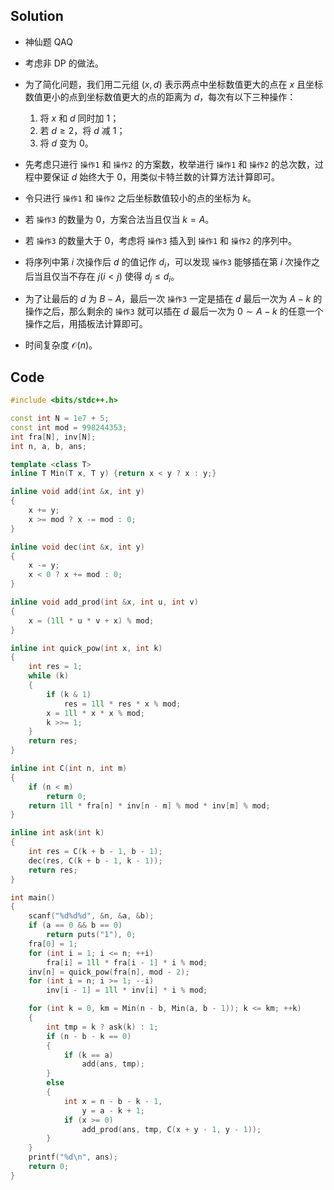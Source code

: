## Solution

- 神仙题 QAQ

- 考虑非 DP 的做法。

- 为了简化问题，我们用二元组 $(x,d)$ 表示两点中坐标数值更大的点在 $x$ 且坐标数值更小的点到坐标数值更大的点的距离为 $d$，每次有以下三种操作：

  1. 将 $x$ 和 $d$ 同时加 $1$；
  2. 若 $d \ge 2$，将 $d$ 减 $1$；
  3. 将 $d$ 变为 $0$。

- 先考虑只进行 `操作1` 和 `操作2` 的方案数，枚举进行 `操作1` 和 `操作2` 的总次数，过程中要保证 $d$ 始终大于 $0$，用类似卡特兰数的计算方法计算即可。

- 令只进行 `操作1` 和 `操作2` 之后坐标数值较小的点的坐标为 $k$。

- 若 `操作3` 的数量为 $0$，方案合法当且仅当 $k = A$。

- 若 `操作3` 的数量大于 $0$，考虑将 `操作3` 插入到 `操作1` 和 `操作2` 的序列中。

- 将序列中第 $i$ 次操作后 $d$ 的值记作 $d_i$，可以发现 `操作3` 能够插在第 $i$ 次操作之后当且仅当不存在 $j(i < j)$ 使得 $d_j \le d_i$。

- 为了让最后的 $d$ 为 $B - A$，最后一次 `操作3` 一定是插在 $d$ 最后一次为 $A - k$ 的操作之后，那么剩余的 `操作3` 就可以插在 $d$ 最后一次为 $0 \sim A - k$ 的任意一个操作之后，用插板法计算即可。

- 时间复杂度 $\mathcal O(n)$。

## Code

```cpp
#include <bits/stdc++.h>

const int N = 1e7 + 5;
const int mod = 998244353;
int fra[N], inv[N];
int n, a, b, ans;

template <class T>
inline T Min(T x, T y) {return x < y ? x : y;}

inline void add(int &x, int y)
{
	x += y;
	x >= mod ? x -= mod : 0;
}

inline void dec(int &x, int y)
{
	x -= y;
	x < 0 ? x += mod : 0;
}

inline void add_prod(int &x, int u, int v)
{
	x = (1ll * u * v + x) % mod;
}

inline int quick_pow(int x, int k)
{
	int res = 1;
	while (k)
	{
		if (k & 1)
			res = 1ll * res * x % mod;
		x = 1ll * x * x % mod;
		k >>= 1;
	}
	return res;
}

inline int C(int n, int m)
{
	if (n < m)
		return 0;
	return 1ll * fra[n] * inv[n - m] % mod * inv[m] % mod;
}

inline int ask(int k)
{
	int res = C(k + b - 1, b - 1);
	dec(res, C(k + b - 1, k - 1));
	return res;
}

int main()
{
	scanf("%d%d%d", &n, &a, &b);
	if (a == 0 && b == 0)
		return puts("1"), 0;
	fra[0] = 1;
	for (int i = 1; i <= n; ++i)
		fra[i] = 1ll * fra[i - 1] * i % mod;
	inv[n] = quick_pow(fra[n], mod - 2);
	for (int i = n; i >= 1; --i)
		inv[i - 1] = 1ll * inv[i] * i % mod;

	for (int k = 0, km = Min(n - b, Min(a, b - 1)); k <= km; ++k)
	{
		int tmp = k ? ask(k) : 1;
		if (n - b - k == 0)
		{
			if (k == a)
				add(ans, tmp);
		}
		else
		{
			int x = n - b - k - 1,
				y = a - k + 1;
			if (x >= 0)
				add_prod(ans, tmp, C(x + y - 1, y - 1));
		}
	}
	printf("%d\n", ans);
	return 0;
}

```